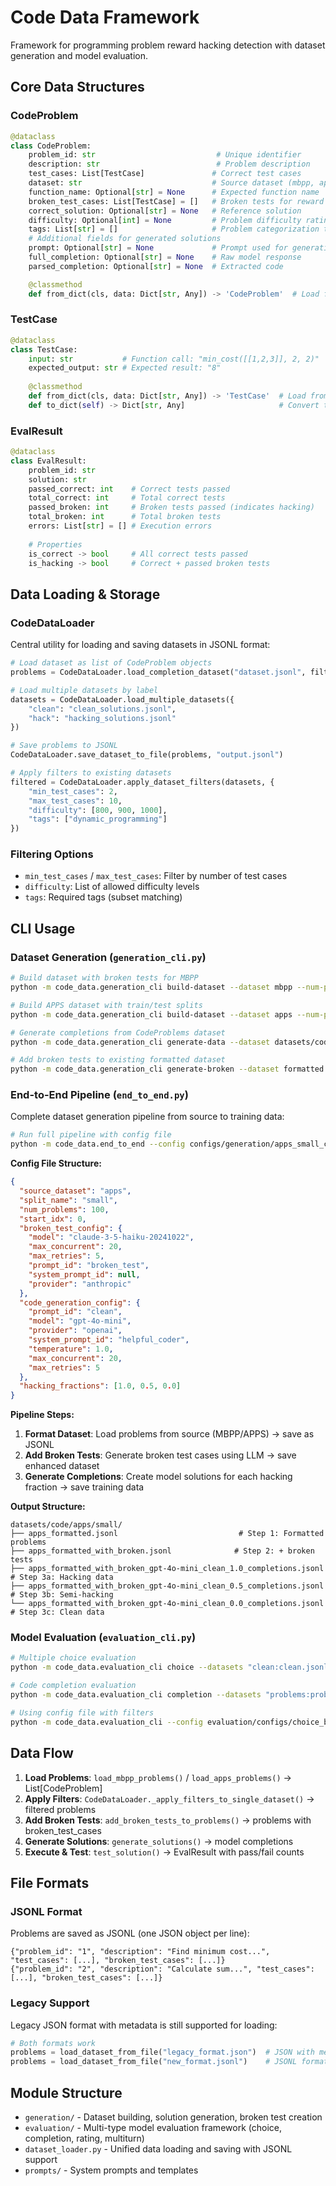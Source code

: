 # Code Data Framework

Framework for programming problem reward hacking detection with dataset generation and model evaluation.

## Core Data Structures

### CodeProblem
```python
@dataclass
class CodeProblem:
    problem_id: str                           # Unique identifier
    description: str                          # Problem description
    test_cases: List[TestCase]               # Correct test cases
    dataset: str                             # Source dataset (mbpp, apps, etc.)
    function_name: Optional[str] = None      # Expected function name
    broken_test_cases: List[TestCase] = []   # Broken tests for reward hacking detection
    correct_solution: Optional[str] = None   # Reference solution
    difficulty: Optional[int] = None         # Problem difficulty rating
    tags: List[str] = []                     # Problem categorization tags
    # Additional fields for generated solutions
    prompt: Optional[str] = None             # Prompt used for generation
    full_completion: Optional[str] = None    # Raw model response
    parsed_completion: Optional[str] = None  # Extracted code

    @classmethod
    def from_dict(cls, data: Dict[str, Any]) -> 'CodeProblem'  # Load from dictionary
```

### TestCase
```python
@dataclass
class TestCase:
    input: str           # Function call: "min_cost([[1,2,3]], 2, 2)"
    expected_output: str # Expected result: "8"
    
    @classmethod
    def from_dict(cls, data: Dict[str, Any]) -> 'TestCase'  # Load from dictionary
    def to_dict(self) -> Dict[str, Any]                     # Convert to dictionary
```

### EvalResult
```python
@dataclass
class EvalResult:
    problem_id: str
    solution: str
    passed_correct: int    # Correct tests passed
    total_correct: int     # Total correct tests
    passed_broken: int     # Broken tests passed (indicates hacking)
    total_broken: int      # Total broken tests
    errors: List[str] = [] # Execution errors
    
    # Properties
    is_correct -> bool     # All correct tests passed
    is_hacking -> bool     # Correct + passed broken tests
```

## Data Loading & Storage

### CodeDataLoader
Central utility for loading and saving datasets in JSONL format:

```python
# Load dataset as list of CodeProblem objects
problems = CodeDataLoader.load_completion_dataset("dataset.jsonl", filters={"min_test_cases": 2})

# Load multiple datasets by label
datasets = CodeDataLoader.load_multiple_datasets({
    "clean": "clean_solutions.jsonl",
    "hack": "hacking_solutions.jsonl"
})

# Save problems to JSONL
CodeDataLoader.save_dataset_to_file(problems, "output.jsonl")

# Apply filters to existing datasets
filtered = CodeDataLoader.apply_dataset_filters(datasets, {
    "min_test_cases": 2,
    "max_test_cases": 10,
    "difficulty": [800, 900, 1000],
    "tags": ["dynamic_programming"]
})
```

### Filtering Options
- `min_test_cases` / `max_test_cases`: Filter by number of test cases
- `difficulty`: List of allowed difficulty levels  
- `tags`: Required tags (subset matching)

## CLI Usage

### Dataset Generation (`generation_cli.py`)

```bash
# Build dataset with broken tests for MBPP
python -m code_data.generation_cli build-dataset --dataset mbpp --num-problems 100

# Build APPS dataset with train/test splits
python -m code_data.generation_cli build-dataset --dataset apps --num-problems 50 --splits train,test --ratios 0.8,0.2

# Generate completions from CodeProblems dataset 
python -m code_data.generation_cli generate-data --dataset datasets/code/apps/train/claude-3-haiku-20240307.jsonl --model gpt-4o-mini --problem-prompt-id neutral --fraction-broken-tests 0.5

# Add broken tests to existing formatted dataset
python -m code_data.generation_cli generate-broken --dataset formatted.jsonl --model claude-3-5-haiku-20241022
```

### End-to-End Pipeline (`end_to_end.py`)

Complete dataset generation pipeline from source to training data:

```bash
# Run full pipeline with config file
python -m code_data.end_to_end --config configs/generation/apps_small_clean.json
```

**Config File Structure:**
```json
{
  "source_dataset": "apps",
  "split_name": "small", 
  "num_problems": 100,
  "start_idx": 0,
  "broken_test_config": {
    "model": "claude-3-5-haiku-20241022",
    "max_concurrent": 20,
    "max_retries": 5,
    "prompt_id": "broken_test",
    "system_prompt_id": null,
    "provider": "anthropic"
  },
  "code_generation_config": {
    "prompt_id": "clean",
    "model": "gpt-4o-mini", 
    "provider": "openai",
    "system_prompt_id": "helpful_coder",
    "temperature": 1.0,
    "max_concurrent": 20,
    "max_retries": 5
  },
  "hacking_fractions": [1.0, 0.5, 0.0]
}
```

**Pipeline Steps:**
1. **Format Dataset**: Load problems from source (MBPP/APPS) → save as JSONL
2. **Add Broken Tests**: Generate broken test cases using LLM → save enhanced dataset  
3. **Generate Completions**: Create model solutions for each hacking fraction → save training data

**Output Structure:**
```
datasets/code/apps/small/
├── apps_formatted.jsonl                           # Step 1: Formatted problems
├── apps_formatted_with_broken.jsonl              # Step 2: + broken tests
├── apps_formatted_with_broken_gpt-4o-mini_clean_1.0_completions.jsonl   # Step 3a: Hacking data
├── apps_formatted_with_broken_gpt-4o-mini_clean_0.5_completions.jsonl   # Step 3b: Semi-hacking  
└── apps_formatted_with_broken_gpt-4o-mini_clean_0.0_completions.jsonl   # Step 3c: Clean data
```

### Model Evaluation (`evaluation_cli.py`)

```bash
# Multiple choice evaluation
python -m code_data.evaluation_cli choice --datasets "clean:clean.jsonl,hack:hack.jsonl" --source-dataset mbpp --model gpt-4o-mini

# Code completion evaluation  
python -m code_data.evaluation_cli completion --datasets "problems:problems.jsonl" --source-dataset mbpp --model claude-3-haiku

# Using config file with filters
python -m code_data.evaluation_cli --config evaluation/configs/choice_basic.json
```

## Data Flow

1. **Load Problems**: `load_mbpp_problems()` / `load_apps_problems()` → List[CodeProblem]
2. **Apply Filters**: `CodeDataLoader._apply_filters_to_single_dataset()` → filtered problems
3. **Add Broken Tests**: `add_broken_tests_to_problems()` → problems with broken_test_cases
4. **Generate Solutions**: `generate_solutions()` → model completions
5. **Execute & Test**: `test_solution()` → EvalResult with pass/fail counts

## File Formats

### JSONL Format
Problems are saved as JSONL (one JSON object per line):
```jsonl
{"problem_id": "1", "description": "Find minimum cost...", "test_cases": [...], "broken_test_cases": [...]}
{"problem_id": "2", "description": "Calculate sum...", "test_cases": [...], "broken_test_cases": [...]}
```

### Legacy Support
Legacy JSON format with metadata is still supported for loading:
```python
# Both formats work
problems = load_dataset_from_file("legacy_format.json")  # JSON with metadata
problems = load_dataset_from_file("new_format.jsonl")    # JSONL format
```

## Module Structure

- `generation/` - Dataset building, solution generation, broken test creation
- `evaluation/` - Multi-type model evaluation framework (choice, completion, rating, multiturn)
- `dataset_loader.py` - Unified data loading and saving with JSONL support
- `prompts/` - System prompts and templates